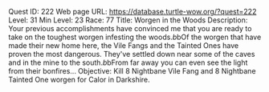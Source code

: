 Quest ID: 222
Web page URL: https://database.turtle-wow.org/?quest=222
Level: 31
Min Level: 23
Race: 77
Title: Worgen in the Woods
Description: Your previous accomplishments have convinced me that you are ready to take on the toughest worgen infesting the woods.$b$bOf the worgen that have made their new home here, the Vile Fangs and the Tainted Ones have proven the most dangerous. They've settled down near some of the caves and in the mine to the south.$b$bFrom far away you can even see the light from their bonfires...
Objective: Kill 8 Nightbane Vile Fang and 8 Nightbane Tainted One worgen for Calor in Darkshire.
